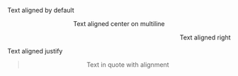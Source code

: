 Text aligned by default

<p style="text-align: center;">Text aligned center
on multiline
</p>

<p style="text-align: right;">Text aligned right
</p>

<p style="text-align: justify;">Text aligned justify</p>

> <p style="text-align: center;">Text in quote with alignment</p>

